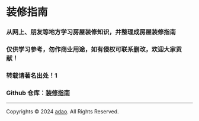 # 装修指南

### 从网上、朋友等地方学习房屋装修知识，并整理成房屋装修指南
### 仅供学习参考，勿作商业用途，如有侵权可联系删改，欢迎大家贡献！
### 转载请著名出处！1
### Github 仓库：[装修指南](https://github.com/iadao/zhuangxiu-doc)

---

Copyrights © 2024 [adao](https://zx.adao.me). All Rights Reserved.

